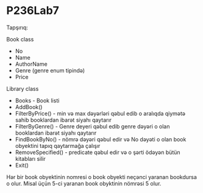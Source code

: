 # P236Lab7

Tapşırıq:

 Book class
 - No
 - Name
 - AuthorName
 - Genre (genre enum tipində)
 - Price

Library class
 - Books  - Book listi
 - AddBook()
 - FilterByPrice() - min və max dəyərləri qəbul edib o aralıqda qiymətə sahib booklardan ibarət siyahı qaytarır
 - FilterByGenre() - Genre deyeri qəbul edib genre dəyəri o olan booklardan ibarət siyahı qaytarır
 - FindBookByNo() - nömrə dəyəri qəbul edir və No dəyəti o olan book obyektini tapıq qaytarmağa çalışır
 - RemoveSpecified() - predicate qəbul edir və o şərti ödəyən bütün kitabları silir
 - Exit()

Hər bir book obyektinin nomresi o book obyekti neçənci yaranan bookdursa o olur. Misal üçün 5-ci yaranan book obyktinin nömrəsi 5 olur.
